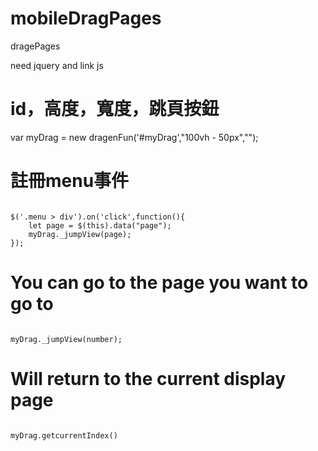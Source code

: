 # mobileDragPages
dragePages


need jquery and link js  
<script src="https://ajax.googleapis.com/ajax/libs/jquery/3.3.1/jquery.min.js"></script>  
<script src="./js/myDrag.js"></script>  

# id，高度，寬度，跳頁按鈕  
var myDrag = new dragenFun('#myDrag',"100vh - 50px","");  

# 註冊menu事件  
<pre><code>
$('.menu > div').on('click',function(){  
    let page = $(this).data("page");  
    myDrag._jumpView(page);  
});  
</pre></code>


# You can go to the page you want to go to  
<pre><code>
myDrag._jumpView(number);  
</pre></code>


# Will return to the current display page  
<pre><code>
myDrag.getcurrentIndex()  
</pre></code>
